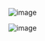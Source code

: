 ![image](https://github.com/jeuneseven/ReadingNotes/assets/8426758/75d850dd-53ba-4a20-baeb-1986b2017ac9)

![image](https://github.com/jeuneseven/ReadingNotes/assets/8426758/dcd64e90-8405-4379-90ef-d0fd1ef5bd6b)
